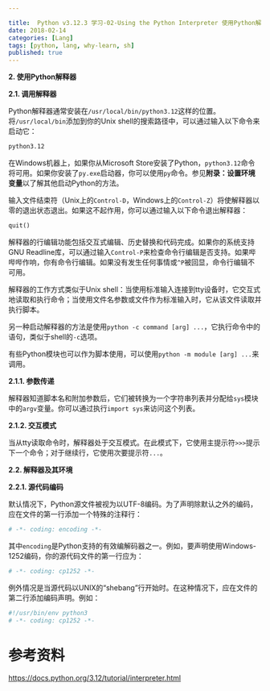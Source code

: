 ```yaml
---

title:  Python v3.12.3 学习-02-Using the Python Interpreter 使用Python解释器
date: 2018-02-14
categories: [Lang]
tags: [python, lang, why-learn, sh]
published: true
---
```


**2. 使用Python解释器**

**2.1. 调用解释器**

Python解释器通常安装在`/usr/local/bin/python3.12`这样的位置。将`/usr/local/bin`添加到你的Unix shell的搜索路径中，可以通过输入以下命令来启动它：

```bash
python3.12
```

在Windows机器上，如果你从Microsoft Store安装了Python，`python3.12`命令将可用。如果你安装了`py.exe`启动器，你可以使用`py`命令。参见**附录：设置环境变量**以了解其他启动Python的方法。

输入文件结束符（Unix上的`Control-D`，Windows上的`Control-Z`）将使解释器以零的退出状态退出。如果这不起作用，你可以通过输入以下命令退出解释器：

```python
quit()
```

解释器的行编辑功能包括交互式编辑、历史替换和代码完成。如果你的系统支持GNU Readline库，可以通过输入`Control-P`来检查命令行编辑是否支持。如果哔哔哔作响，你有命令行编辑。如果没有发生任何事情或`^P`被回显，命令行编辑不可用。

解释器的工作方式类似于Unix shell：当使用标准输入连接到tty设备时，它交互式地读取和执行命令；当使用文件名参数或文件作为标准输入时，它从该文件读取并执行脚本。

另一种启动解释器的方法是使用`python -c command [arg] ...`，它执行命令中的语句，类似于shell的`-c`选项。

有些Python模块也可以作为脚本使用，可以使用`python -m module [arg] ...`来调用。

**2.1.1. 参数传递**

解释器知道脚本名和附加参数后，它们被转换为一个字符串列表并分配给`sys`模块中的`argv`变量。你可以通过执行`import sys`来访问这个列表。

**2.1.2. 交互模式**

当从tty读取命令时，解释器处于交互模式。在此模式下，它使用主提示符`>>>`提示下一个命令；对于继续行，它使用次要提示符`...`。

**2.2. 解释器及其环境**

**2.2.1. 源代码编码**

默认情况下，Python源文件被视为以UTF-8编码。为了声明除默认之外的编码，应在文件的第一行添加一个特殊的注释行：

```python
# -*- coding: encoding -*-
```

其中`encoding`是Python支持的有效编解码器之一。例如，要声明使用Windows-1252编码，你的源代码文件的第一行应为：

```python
# -*- coding: cp1252 -*-
```

例外情况是当源代码以UNIX的“shebang”行开始时。在这种情况下，应在文件的第二行添加编码声明。例如：

```python
#!/usr/bin/env python3
# -*- coding: cp1252 -*-
```

# 参考资料

https://docs.python.org/3.12/tutorial/interpreter.html  



